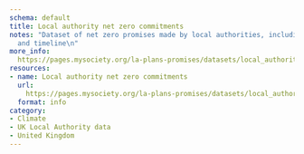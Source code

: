 ```yaml
---
schema: default
title: Local authority net zero commitments
notes: "Dataset of net zero promises made by local authorities, including their scope
  and timeline\n"
more_info: 
  https://pages.mysociety.org/la-plans-promises/datasets/local_authority_net_zero_commitments/latest
resources:
- name: Local authority net zero commitments
  url: 
    https://pages.mysociety.org/la-plans-promises/datasets/local_authority_net_zero_commitments/latest
  format: info
category:
- Climate
- UK Local Authority data
- United Kingdom
---
```

